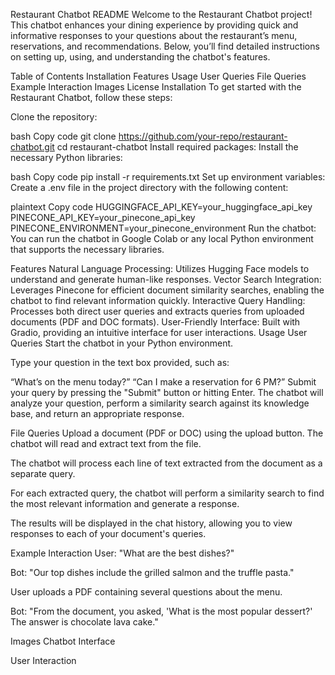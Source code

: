 Restaurant Chatbot README
Welcome to the Restaurant Chatbot project! This chatbot enhances your dining experience by providing quick and informative responses to your questions about the restaurant’s menu, reservations, and recommendations. Below, you’ll find detailed instructions on setting up, using, and understanding the chatbot's features.

Table of Contents
Installation
Features
Usage
User Queries
File Queries
Example Interaction
Images
License
Installation
To get started with the Restaurant Chatbot, follow these steps:

Clone the repository:

bash
Copy code
git clone https://github.com/your-repo/restaurant-chatbot.git
cd restaurant-chatbot
Install required packages:
Install the necessary Python libraries:

bash
Copy code
pip install -r requirements.txt
Set up environment variables:
Create a .env file in the project directory with the following content:

plaintext
Copy code
HUGGINGFACE_API_KEY=your_huggingface_api_key
PINECONE_API_KEY=your_pinecone_api_key
PINECONE_ENVIRONMENT=your_pinecone_environment
Run the chatbot:
You can run the chatbot in Google Colab or any local Python environment that supports the necessary libraries.

Features
Natural Language Processing: Utilizes Hugging Face models to understand and generate human-like responses.
Vector Search Integration: Leverages Pinecone for efficient document similarity searches, enabling the chatbot to find relevant information quickly.
Interactive Query Handling: Processes both direct user queries and extracts queries from uploaded documents (PDF and DOC formats).
User-Friendly Interface: Built with Gradio, providing an intuitive interface for user interactions.
Usage
User Queries
Start the chatbot in your Python environment.

Type your question in the text box provided, such as:

“What’s on the menu today?”
“Can I make a reservation for 6 PM?”
Submit your query by pressing the "Submit" button or hitting Enter. The chatbot will analyze your question, perform a similarity search against its knowledge base, and return an appropriate response.

File Queries
Upload a document (PDF or DOC) using the upload button. The chatbot will read and extract text from the file.

The chatbot will process each line of text extracted from the document as a separate query.

For each extracted query, the chatbot will perform a similarity search to find the most relevant information and generate a response.

The results will be displayed in the chat history, allowing you to view responses to each of your document's queries.

Example Interaction
User: "What are the best dishes?"

Bot: "Our top dishes include the grilled salmon and the truffle pasta."

User uploads a PDF containing several questions about the menu.

Bot: "From the document, you asked, 'What is the most popular dessert?' The answer is chocolate lava cake."

Images
Chatbot Interface

User Interaction

